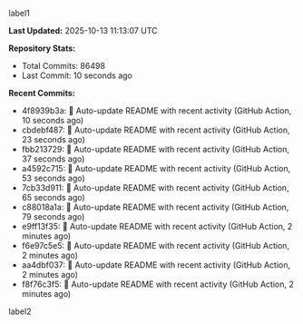 
label1 
<!-- ACTIVITY_START -->
**Last Updated:** 2025-10-13 11:13:07 UTC

**Repository Stats:**
- Total Commits: 86498
- Last Commit: 10 seconds ago

**Recent Commits:**
- 4f8939b3a: 🤖 Auto-update README with recent activity (GitHub Action, 10 seconds ago)
- cbdebf487: 🤖 Auto-update README with recent activity (GitHub Action, 23 seconds ago)
- fbb213729: 🤖 Auto-update README with recent activity (GitHub Action, 37 seconds ago)
- a4592c715: 🤖 Auto-update README with recent activity (GitHub Action, 53 seconds ago)
- 7cb33d911: 🤖 Auto-update README with recent activity (GitHub Action, 65 seconds ago)
- c88018a1a: 🤖 Auto-update README with recent activity (GitHub Action, 79 seconds ago)
- e9ff13f35: 🤖 Auto-update README with recent activity (GitHub Action, 2 minutes ago)
- f6e97c5e5: 🤖 Auto-update README with recent activity (GitHub Action, 2 minutes ago)
- aa4dbf037: 🤖 Auto-update README with recent activity (GitHub Action, 2 minutes ago)
- f8f76c3f5: 🤖 Auto-update README with recent activity (GitHub Action, 2 minutes ago)
<!-- ACTIVITY_END -->

label2
